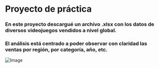 # Proyecto de práctica

### En este proyecto descargué un archivo .xlsx con los datos de diversos videojuegos vendidos a nivel global.
### El análisis está centrado a poder observar con claridad las ventas por región, por categoría, año, etc.

![Image](https://github.com/user-attachments/assets/e02d5384-c2ac-4b33-8c97-148be6fab3dc)
